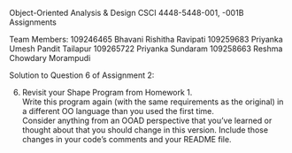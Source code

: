 Object-Oriented Analysis & Design CSCI 4448-5448-001, -001B Assignments

Team Members: 
109246465  Bhavani Rishitha Ravipati
109259683  Priyanka Umesh Pandit Tailapur
109265722  Priyanka Sundaram
109258663  Reshma Chowdary Morampudi


Solution to Question 6 of Assignment 2: 

6. Revisit your Shape Program from Homework 1.  
Write this program again (with the same requirements as the original) in a different OO language than you used the first time.  
Consider anything from an OOAD perspective that you’ve learned or thought about that you should change in this version.
Include those changes in your code’s comments and your README file.


